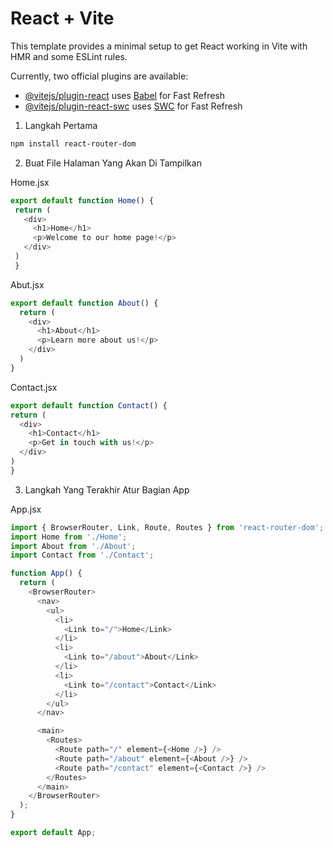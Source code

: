 # React + Vite

This template provides a minimal setup to get React working in Vite with HMR and some ESLint rules.

Currently, two official plugins are available:

- [@vitejs/plugin-react](https://github.com/vitejs/vite-plugin-react/blob/main/packages/plugin-react/README.md) uses [Babel](https://babeljs.io/) for Fast Refresh
- [@vitejs/plugin-react-swc](https://github.com/vitejs/vite-plugin-react-swc) uses [SWC](https://swc.rs/) for Fast Refresh


1. Langkah Pertama

  ```bash
  npm install react-router-dom
  ```
2. Buat File Halaman Yang Akan Di Tampilkan
  <p>Home.jsx</p>

   ```js
   export default function Home() {
    return (
      <div>
        <h1>Home</h1>
        <p>Welcome to our home page!</p>
      </div>
    )
    }
  ```
<p>Abut.jsx</p>

  ```js
  export default function About() {
    return (
      <div>
        <h1>About</h1>
        <p>Learn more about us!</p>
      </div>
    )
  }
  ```

<p>Contact.jsx</p>

  ```js
  export default function Contact() {
  return (
    <div>
      <h1>Contact</h1>
      <p>Get in touch with us!</p>
    </div>
  )
}
  ```
3. Langkah Yang Terakhir Atur Bagian App
<p>App.jsx</p>

```js
import { BrowserRouter, Link, Route, Routes } from 'react-router-dom';
import Home from './Home';
import About from './About';
import Contact from './Contact';

function App() {
  return (
    <BrowserRouter>
      <nav>
        <ul>
          <li>
            <Link to="/">Home</Link>
          </li>
          <li>
            <Link to="/about">About</Link>
          </li>
          <li>
            <Link to="/contact">Contact</Link>
          </li>
        </ul>
      </nav>

      <main>
        <Routes>
          <Route path="/" element={<Home />} />
          <Route path="/about" element={<About />} />
          <Route path="/contact" element={<Contact />} />
        </Routes>
      </main>
    </BrowserRouter>
  );
}

export default App;
```
